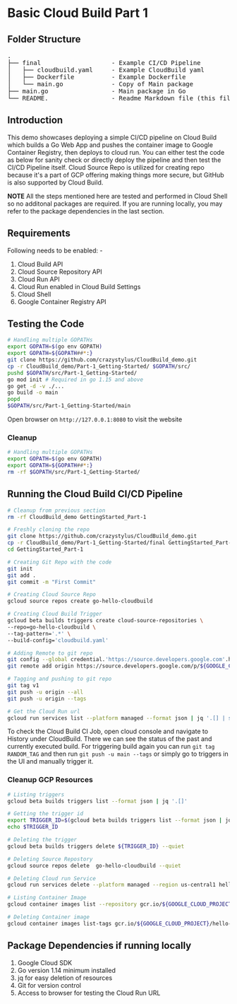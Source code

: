 # Basic Cloud Build Part 1
## Folder Structure
<pre>
.
├── final                   - Example CI/CD Pipeline
│   ├── cloudbuild.yaml     - Example CloudBuild yaml
│   ├── Dockerfile          - Example Dockerfile
│   └── main.go             - Copy of Main package
├── main.go                 - Main package in Go
└── README.                 - Readme Markdown file (this file)
</pre>
## Introduction
This demo showcases deploying a simple CI/CD pipeline on Cloud Build which builds a Go Web App and pushes the container image to Google Container Registry, then deploys to cloud run. You can either test the code as below for sanity check or directly deploy the pipeline and then test the CI/CD Pipeline itself. Cloud Source Repo is utilized for creating repo because it's a part of GCP offering making things more secure, but GitHub is also supported by Cloud Build.

**NOTE** All the steps mentioned here are tested and performed in Cloud Shell so no additonal packages are required. If you are running locally, you may refer to the package dependencies in the last section.

## Requirements
Following needs to be enabled: -
1. Cloud Build API
2. Cloud Source Repository API
3. Cloud Run API
4. Cloud Run enabled in Cloud Build Settings
5. Cloud Shell
6. Google Container Registry API

## Testing the Code
```bash
# Handling multiple GOPATHs
export GOPATH=$(go env GOPATH)
export GOPATH=${GOPATH##*:}
git clone https://github.com/crazystylus/CloudBuild_demo.git
cp -r CloudBuild_demo/Part-1_Getting-Started/ $GOPATH/src/
pushd $GOPATH/src/Part-1_Getting-Started/
go mod init # Required in go 1.15 and above
go get -d -v ./...
go build -o main
popd
$GOPATH/src/Part-1_Getting-Started/main
```
Open browser on `http://127.0.0.1:8080` to visit the website

### Cleanup
```bash
# Handling multiple GOPATHs
export GOPATH=$(go env GOPATH)
export GOPATH=${GOPATH##*:}
rm -rf $GOPATH/src/Part-1_Getting-Started/
```

## Running the Cloud Build CI/CD Pipeline
```bash
# Cleanup from previous section
rm -rf CloudBuild_demo GettingStarted_Part-1

# Freshly cloning the repo
git clone https://github.com/crazystylus/CloudBuild_demo.git
cp -r CloudBuild_demo/Part-1_Getting-Started/final GettingStarted_Part-1
cd GettingStarted_Part-1

# Creating Git Repo with the code
git init
git add .
git commit -m "First Commit"

# Creating Cloud Source Repo
gcloud source repos create go-hello-cloudbuild

# Creating Cloud Build Trigger
gcloud beta builds triggers create cloud-source-repositories \
--repo=go-hello-cloudbuild \
--tag-pattern='.*' \
--build-config='cloudbuild.yaml'

# Adding Remote to git repo
git config --global credential.'https://source.developers.google.com'.helper gcloud.sh
git remote add origin https://source.developers.google.com/p/${GOOGLE_CLOUD_PROJECT}/r/go-hello-cloudbuild

# Tagging and pushing to git repo
git tag v1
git push -u origin --all
git push -u origin --tags

# Get the Cloud Run url
gcloud run services list --platform managed --format json | jq '.[] | select(.metadata.name=="hello-cloudbuild")|.status.url'
```
To check the Cloud Build CI Job, open cloud console and navigate to History under CloudBuild. There we can see the status of the past and currently executed build. For triggering build again you can run `git tag RANDOM_TAG` and then run `git push -u main --tags` or simply go to triggers in the UI and manually trigger it.

### Cleanup GCP Resources
```bash
# Listing triggers
gcloud beta builds triggers list --format json | jq '.[]'

# Getting the trigger id
export TRIGGER_ID=$(gcloud beta builds triggers list --format json | jq -r '.[] | select( .triggerTemplate.repoName=="go-hello-cloudbuild") | .id')
echo $TRIGGER_ID

# Deleting the trigger
gcloud beta builds triggers delete ${TRIGGER_ID} --quiet

# Deleting Source Repostory
gcloud source repos delete  go-hello-cloudbuild --quiet

# Deleting Cloud run Service
gcloud run services delete --platform managed --region us-central1 hello-cloudbuild --quiet

# Listing Container Image
gcloud container images list --repository gcr.io/${GOOGLE_CLOUD_PROJECT}

# Deleting Container image
gcloud container images list-tags gcr.io/${GOOGLE_CLOUD_PROJECT}/hello-cloudbuild --format json| jq -r --arg GOOGLE_CLOUD_PROJECT ${GOOGLE_CLOUD_PROJECT} '[.[]| "gcr.io/"+$GOOGLE_CLOUD_PROJECT+"/hello-cloudbuild@"+.digest]| join(" ")' | xargs gcloud container images delete  -q --force-delete-tags
```
## Package Dependencies if running locally
1. Google Cloud SDK
2. Go version 1.14 minimum installed
3. jq for easy deletion of resources
4. Git for version control
5. Access to browser for testing the Cloud Run URL